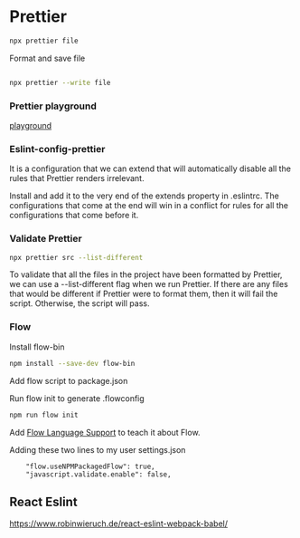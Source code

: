 # Prettier

```sh
npx prettier file
```

Format and save file

```sh

npx prettier --write file
```

### Prettier playground

[playground](https://prettier.io/playground/)

### Eslint-config-prettier

It is a configuration that we can extend that will automatically disable all the rules that Prettier renders irrelevant.

Install and add it to the very end of the extends property in .eslintrc. The configurations that come at the end will win in a conflict for rules for all the configurations that come before it.

### Validate Prettier

```sh
npx prettier src --list-different
```

To validate that all the files in the project have been formatted by Prettier, we can use a --list-different flag when we run Prettier. If there are any files that would be different if Prettier were to format them, then it will fail the script. Otherwise, the script will pass.

### Flow

Install flow-bin

```sh
npm install --save-dev flow-bin
```

Add flow script to package.json

Run flow init to generate .flowconfig

```sh
npm run flow init
```

Add [Flow Language Support](https://marketplace.visualstudio.com/items?itemName=flowtype.flow-for-vscode) to teach it about Flow.

Adding these two lines to my user settings.json

```
    "flow.useNPMPackagedFlow": true,
    "javascript.validate.enable": false,
```

## React Eslint

https://www.robinwieruch.de/react-eslint-webpack-babel/
